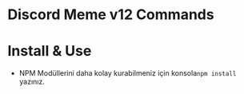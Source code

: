 # Discord Meme v12 Commands

# Install & Use

- NPM Modüllerini daha kolay kurabilmeniz için konsola`npm install` yazınız.
